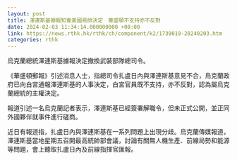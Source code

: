 ```yaml
---
layout: post
title: 澤連斯基據報知會美國易帥決定　華盛頓不支持亦不反對
date: 2024-02-03 11:34:14.000000000 +08:00
link: https://news.rthk.hk/rthk/ch/component/k2/1739019-20240203.htm
categories: rthk
---
```


烏克蘭總統澤連斯基據報決定撤換武裝部隊總司令。

《華盛頓郵報》引述消息人士，指總司令扎盧日內與澤連斯基意見不合，烏克蘭政府已向白宮通報澤連斯基的人事決定，白宮官員既不支持，亦不反對，認為屬烏克蘭總統的主權決定。

報道引述一名烏克蘭記者表示，澤連斯基已經簽署解職令，但未正式公開，並正同外國夥伴就事件進行磋商。

近日有報道指，扎盧日內與澤連斯基在一系列問題上出現分歧。烏克蘭傳媒報道，澤連斯基當地星期五召開最高統帥部會議，討論有關無人機生產、前線局勢和能源等問題，會上聽取扎盧日內及前線指揮官匯報。
